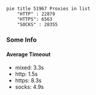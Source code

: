 
```mermaid
pie title 51967 Proxies in list
    "HTTP" : 22879
    "HTTPS": 6563
    "SOCKS" : 28355
```

### Some Info
#### Average Timeout

- mixed: 3.3s
- http: 1.5s
- https: 8.3s
- socks: 4.9s